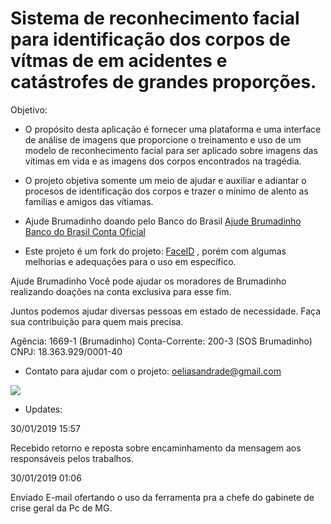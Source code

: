 # Sistema de reconhecimento facial para identificação dos corpos de vítmas de em acidentes e catástrofes de grandes proporções.

Objetivo:

- O propósito desta aplicação é fornecer uma plataforma e uma interface de análise de imagens que proporcione o treinamento e uso de um modelo de reconhecimento facial para ser aplicado sobre imagens das vítimas em vida e as imagens dos corpos encontrados na tragédia.

- O projeto objetiva somente um meio de ajudar e auxiliar e adiantar o procesos de identificação dos corpos e trazer o mínimo de alento as famílias e amigos das vítiamas.


- Ajude Brumadinho doando pelo Banco do Brasil
[Ajude Brumadinho Banco do Brasil Conta Oficial](https://www.bb.com.br/pbb/pagina-inicial/ajude-brumadinho)

- Este projeto é um fork do projeto: [FaceID](https://github.com/chaos4455/faceID) , porém com algumas melhorias e adequações para o uso em específico.

Ajude Brumadinho
Você pode ajudar os moradores de Brumadinho realizando doações na conta exclusiva para esse fim.

 Juntos podemos ajudar diversas pessoas em estado de necessidade.
Faça sua contribuição para quem mais precisa.

Agência: 1669-1 (Brumadinho)
Conta-Corrente: 200-3 (SOS Brumadinho)
CNPJ: 18.363.929/0001-40

- Contato para ajudar com o projeto: oeliasandrade@gmail.com

![](http://img1-azrcdn.newser.com/image/1220280-0-20190128092544.jpeg)


- Updates:

30/01/2019 15:57

Recebido retorno e reposta sobre encaminhamento da mensagem aos responsáveis pelos trabalhos.


30/01/2019 01:06

Enviado E-mail ofertando o uso da ferramenta pra a chefe do gabinete de crise geral da Pc de MG.
